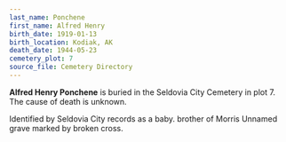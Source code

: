 ```yaml
---
last_name: Ponchene
first_name: Alfred Henry
birth_date: 1919-01-13
birth_location: Kodiak, AK
death_date: 1944-05-23
cemetery_plot: 7
source_file: Cemetery Directory
---
```

**Alfred Henry   Ponchene** is buried in the Seldovia City Cemetery in plot 7.  The cause of death is unknown.

Identified by Seldovia City records as a baby.
brother of Morris
Unnamed grave marked by broken cross.
